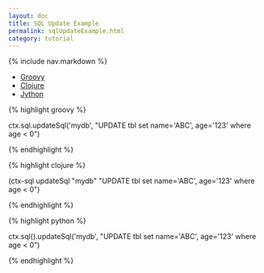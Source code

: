 ```yaml
---
layout: doc
title: SQL Update Example
permalink: sqlUpdateExample.html
category: tutorial
---
```



{% include nav.markdown %}


<div id="tabs" style="width:100%">
  <ul>
    <li><a href="#tabs-1">Groovy</a></li>
    <li><a href="#tabs-2">Clojure</a></li>
    <li><a href="#tabs-3">Jython</a></li>
  </ul>
  <div id="tabs-1">


{% highlight groovy %}

ctx.sql.updateSql('mydb', "UPDATE tbl set name='ABC', age='123' where age < 0")

{% endhighlight %}

  </div>
  <div id="tabs-2">

{% highlight clojure %}

(ctx-sql updateSql "mydb" "UPDATE tbl set name='ABC', age='123' where age < 0")

{% endhighlight %}

  </div>
  <div id="tabs-3">

{% highlight python %}

ctx.sql().updateSql('mydb', "UPDATE tbl set name='ABC', age='123' where age < 0")

{% endhighlight %}

  </div>

</div>
